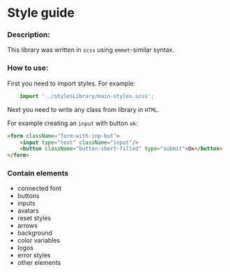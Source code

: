 # Style guide

### Description:

This library was written in `scss` using `emmet`-similar syntax.

### How to use:

First you need to import styles.
For example:

```javascript
    import '../stylesLibrary/main-styles.scss';
```

Next you need to write any class from library in `HTML`.

For example creating an `input` with button `ok`:

```html
<form className="form-with-inp-but">
    <input type="text" className="input"/>
    <button className="button-short-filled" type="submit">Ок</button>
</form>
```
### Contain elements

* connected font
* buttons
* inputs
* avatars
* reset styles
* arrows
* background
* color variables
* logos
* error styles
* other elements
